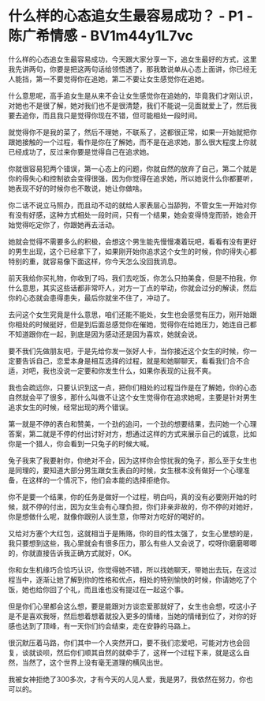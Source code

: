 # 什么样的心态追女生最容易成功？ - P1 - 陈广希情感 - BV1m44y1L7vc

什么样的心态追女生最容易成功，今天跟大家分享一下，追女生最好的方式，这里我先讲两句，你要是把这两句话给领悟透了，那我敢说单从心态上面讲，你已经无人能挡，第一不要觉得你在追她，第二不要让女生感觉你在追她。

什么意思呢，高手追女生是从来不会让女生感觉你在追她的，毕竟我们才刚认识，对她也不是很了解，她对我们也不是很清楚，我们不能说一见面就爱上了，然后我要去追你，而且我只是觉得你现在不错，但可能相处一段时间。

就觉得你不是我的菜了，然后不理她，不联系了，这都很正常，如果一开始就把你跟她接触的一个过程，看作是你在了解她，而不是在追求她，那么很大程度上你就已经成功了，反过来你要是觉得自己在追求她。

你就很容易犯两个错误，第一心态上的问题，你就自然的放弃了自己，第二个就是你的得失心和控制欲会变得很强，因为你觉得在追求她，所以她说什么你都要听，她表现不好的时候你也不敢说，她让你做啥。

你二话不说立马照办，而且动不动的就给人家表层心当舔狗，不管女生一开始对你有没有好感，这种方式相处一段时间，只有一个结果，她会变得恃宠而骄，她会开始觉得吃定你了，你跟她再去活动。

她就会觉得不需要多么的积极，会想这个男生能先慢慢凑着玩吧，看看有没有更好的男生出现，这个已经拿下了，如果刚开始你追求这个女生的时候，你的得失心都特别的重，就容易像下面这样，你今天怎么没回我消息。

前天我给你买礼物，你收到了吗，我们去吃饭，你怎么只拍美食，但是不拍我，你什么意思，其实这些话都非常吓人，对方一丁点的举动，你就会过分的解读，然后你的心态就会患得患失，最后你就坐不住了，冲动了。

去问这个女生究竟是什么意思，咱们还能不能处，女生也会感觉有压力，刚开始跟你相处的时候挺好，但是到后面总感觉你在催她，觉得你在给她压力，她连自己都不知道跟你在一起，到底是因为感动还是因为喜欢，她就会说。

要不我们先做朋友吧，于是先给你发一张好人卡，当你接近这个女生的时候，你一定要告诉自己，恋爱本身是相互选择的过程，就是和她聊聊天，看看我们合不合适，对吧，我也没说一定要和你发生什么，如果你表现的让我不爽。

我也会疏远你，只要认识到这一点，把你们相处的过程当作是在了解她，你的心态自然就会平了很多，那什么叫做不让这个女生觉得你在追求她呢，主要是针对男生追求女生的时候，经常出现的两个错误。

第一就是不停的表白和赞美，一个劲的追问，一个劲的想要结果，去问她一个心理答案，第二就是不停的付出讨好对方，想通过这样的方式来展示自己的诚意，比如你是一个猎人，你会看到一只兔子的时候大喊。

兔子我来了我要射你，你绝对不会，因为这样你会惊扰我的兔子，那么至于女生也是同理的，要知道大部分男生跟女生表白的时候，女生根本没有做好一个心理准备，在这样的一个情况下，他们会本能的选择拒绝你。

你不是要一个结果，你的任务是做好一个过程，明白吗，真的没有必要刚开始的时候，就不停的付出，因为女生会有心理负担，你们非亲非故的，你不停的对她好，你是想做什么呢，就像你跟别人谈生意，你带对方吃好的喝好的。

又给对方塞个大红包，这就相当于是贿赂，你的目的性太强了，女生心里想的是，我只要想到这些，我心里就会有很多压力，那么有些人又会说了，哎呀你磨磨唧唧的，你就直接告诉我正确方式就好，OK。

你和女生机缘巧合恰巧认识，你觉得她不错，所以找她聊天，带她出去玩，在这过程当中，逐渐让她了解到你的性格和优点，相处的特别愉快的时候，你请她吃了个饭，她也给你回了个礼，而且谁也没有提过在一起这个事。

但是你们心里都会这么想，要是能跟对方谈恋爱那就好了，女生也会想，哎这小子是不是喜欢我呀，然后想着想着就投入更多的情绪，当她的情绪到位了，对你的好感也达到了顶峰，有一天你们约会结束，走在安静的马路上。

很沉默压着马路，你们其中一个人突然开口，要不我们恋爱吧，可能对方也会回复，谈就谈呗，然后你们顺其自然的就牵手了，这样一个过程下来，就是这么自然，当然了，这个世界上没有毫无道理的横风出世。

我被女神拒绝了300多次，才有今天的人见人爱，我是男7，我依然在努力，你也可以的。